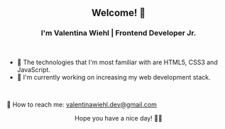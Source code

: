 ### 

<h2 align="center"> Welcome! 💛 </h2>

<h3 align="center"> I'm Valentina Wiehl | Frontend Developer Jr. </h3> </br>

<ul>
<li>🍄 The technologies that I'm most familiar with are HTML5, CSS3 and JavaScript. </li>
<li>🌼 I'm currently working on increasing my web development stack. </li>
</ul> 

</br>

📩 How to reach me: valentinawiehl.dev@gmail.com

<p align="center"> Hope you have a nice day! 🧚‍♀️ </p>





<!--
**wiehl-valentina/wiehl-valentina** is a ✨ _special_ ✨ repository because its `README.md` (this file) appears on your GitHub profile.

Here are some ideas to get you started:

- 🔭 I’m currently working on ...
- 🌱 I’m currently learning ...
- 👯 I’m looking to collaborate on ...
- 🤔 I’m looking for help with ...
- 💬 Ask me about ...
- 📫 How to reach me: ...
- 😄 Pronouns: ...
- ⚡ Fun fact: ...
-->
